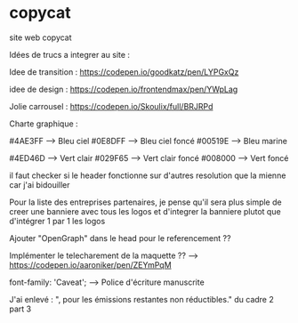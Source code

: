 # copycat
site web copycat


Idées de trucs a integrer au site :

Idee de transition : https://codepen.io/goodkatz/pen/LYPGxQz

idee de design : https://codepen.io/frontendmax/pen/YWpLag

Jolie carrousel : https://codepen.io/Skoulix/full/BRJRPd


Charte graphique :

#4AE3FF --> Bleu ciel
#0E8DFF --> Bleu ciel foncé
#00519E --> Bleu marine

#4ED46D --> Vert clair
#029F65 --> Vert clair foncé
#008000 --> Vert foncé

il faut checker si le header fonctionne sur d'autres resolution que la mienne car j'ai bidouiller

Pour la liste des entreprises partenaires, je pense qu'il sera plus simple de creer une banniere avec tous les logos et d'integrer la banniere plutot que d'intégrer 1 par 1 les logos

Ajouter "OpenGraph" dans le head pour le referencement ??

Implémenter le telecharement de la maquette ??
--> https://codepen.io/aaroniker/pen/ZEYmPqM


font-family: 'Caveat'; --> Police d'écriture manuscrite

J'ai enlevé :
", pour les émissions restantes non réductibles." du cadre 2 part 3
